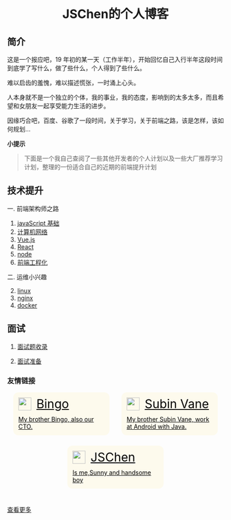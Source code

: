 <h1 align="center">JSChen的个人博客</h1>

## 简介

这是一个报应吧，19 年初的某一天（工作半年），开始回忆自己入行半年这段时间到底学了写什么，做了些什么，个人得到了些什么。

难以启齿的羞愧，难以描述慌张，一时涌上心头。

人本身就不是一个独立的个体，我的事业，我的态度，影响到的太多太多，而且希望和女朋友一起享受能力生活的进步。

因缘巧合吧，百度、谷歌了一段时间，关于学习，关于前端之路，该是怎样，该如何规划...

**小提示**

> 下面是一个我自己查阅了一些其他开发者的个人计划以及一些大厂推荐学习计划，整理的一份适合自己的近期的前端提升计划

## 技术提升

一. 前端架构师之路

1. [javaScript 基础](https://blog.jschen.cc/pages/technology/architect/base/)
2. [计算机网络](https://blog.jschen.cc/pages/technology/architect/network/)
3. [Vue.js](https://blog.jschen.cc/pages/technology/architect/vue/)
4. [React](https://blog.jschen.cc/pages/technology/architect/react/)
5. [node](https://blog.jschen.cc/pages/technology/architect/node/)
6. [前端工程化](https://blog.jschen.cc/pages/technology/architect/engineering/)

二. 运维小兴趣

2. [linux](https://blog.jschen.cc/pages/technology/architect/engineering/)
3. [nginx](https://blog.jschen.cc/pages/technology/architect/engineering/)
4. [docker](https://blog.jschen.cc/pages/technology/architect/engineering/)

## 面试

1. [面试题收录](https://blog.jschen.cc/pages/interview/included/)

2. [面试准备](https://blog.jschen.cc/pages/interview/plan/)

<script>
// 打印叶子
console.log("%c ", "background: url(https://blog.jschen.cc/assets/img/LOGO.png) no-repeat center;padding-left:300px;padding-bottom: 242px")
</script>

<h3>友情链接</h3>

<body>
  <ul class="list" style="
      margin: 0 auto;
      padding: 0;
      display: flex;
      flex-wrap: wrap;
      justify-content: space-around;
      width:100%;">
    <a class="item" href="https://bingozb.github.io/" target="_blank" style="
      margin: 0 0 24px 0;
      border-radius: 12px;
      padding: 12px;
      display: block;
      flex-basis: 28%;
      max-width:28%;
      min-width:200px;
      color:#000;
      background-color: #fad44916;
      cursor: pointer;">
      <div class="item-head" style="
      display: flex;">
        <img class="item-head__logo" src="http://blog.jschen.cc/assets/img/bingo_logo.png" style="
      width: 30px;
      height: 30px;"></img>
        <span class="item-head__name" style="
      margin-left: 12px;
      line-height: 30px;
      font-size: 28px;">Bingo</span>
      </div>
      <div class="item__des" style="
      margin-top: 12px;">
        My brother Bingo, also our CTO.
      </div>
    </a>
    <a class="item" href="http://blog.vane.ren/" target="_blank" style="
      margin: 0 0 24px 0;
      border-radius: 12px;
      padding: 12px;
      display: block;
      flex-basis: 28%;
      max-width:28%;
      min-width:200px;
      color:#000;
      background-color: #fad44916;
      cursor: pointer;">
      <div class="item-head" style="
      display: flex;">
        <img class="item-head__logo" src="/assets/img/vane_logo.jpg" style="
      width: 30px;
      height: 30px;"></img>
        <span class="item-head__name" style="
      margin-left: 12px;
      line-height: 30px;
      font-size: 28px;">Subin Vane</span>
      </div>
      <div class="item__des" style="
      margin-top: 12px;">
        My brother Subin Vane, work at Android with Java.
      </div>
    </a>
    <a class="item" href="http://blog.jschen.cc/" target="_blank" style="
      margin: 0 0 24px 0;
      border-radius: 12px;
      padding: 12px;
      display: block;
      flex-basis: 28%;
      max-width:28%;
      min-width:200px;
      color:#000;
      background-color: #fad44916;
      cursor: pointer;">
      <div class="item-head" style="
      display: flex;">
        <img class="item-head__logo" src="http://blog.jschen.cc/assets/img/LOGO.png" style="
      width: 30px;
      height: 30px;"></img>
        <span class="item-head__name" style="
      margin-left: 12px;
      line-height: 30px;
      font-size: 28px;">JSChen</span>
      </div>
      <div class="item__des" style="
      margin-top: 12px;">
        Is me,Sunny and handsome boy
      </div>
    </a>
  </ul>
</body>

[查看更多](https://blog.jschen.cc/pages/blogroll/)
